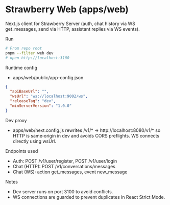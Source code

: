 # Strawberry Web (apps/web)

Next.js client for Strawberry Server (auth, chat history via WS get_messages, send via HTTP, assistant replies via WS events).

Run

```bash
# From repo root
pnpm --filter web dev
# open http://localhost:3100
```

Runtime config

- apps/web/public/app-config.json

```json
{
  "apiBaseUrl": "",
  "wsUrl": "ws://localhost:9002/ws",
  "releaseTag": "dev",
  "minServerVersion": "1.0.0"
}
```

Dev proxy

- apps/web/next.config.js rewrites /v1/* → http://localhost:8080/v1/* so HTTP is same‑origin in dev and avoids CORS preflights. WS connects directly using wsUrl.

Endpoints used

- Auth: POST /v1/user/register, POST /v1/user/login
- Chat (HTTP): POST /v1/conversations/messages
- Chat (WS): action get_messages, event new_message

Notes

- Dev server runs on port 3100 to avoid conflicts.
- WS connections are guarded to prevent duplicates in React Strict Mode.
